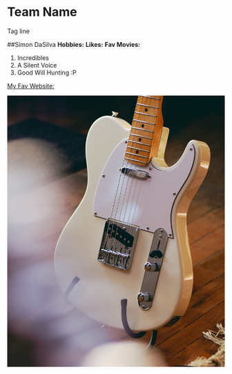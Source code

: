 # Team Name
Tag line

##Simon DaSilva
**Hobbies:**
**Likes:**
**Fav Movies:**
1. Incredibles
2. A Silent Voice
3. Good Will Hunting :P

[My Fav Website:](https://www.twitter.com)

![Fender Telecaster](images/tele.jpg)
